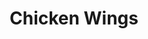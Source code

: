 ---
category: box
name: Chicken Wings
title: Chicken Wings
small_price: '11.95'
medium_price: '17.95'
large_price: '24.95'
---